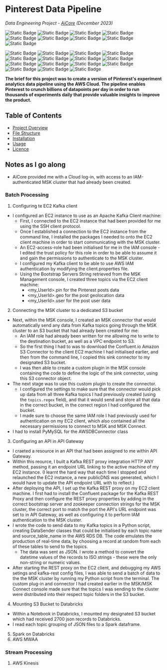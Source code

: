 # Pinterest Data Pipeline

*Data Engineering Project - [AiCore](https://www.theaicore.com/) (December 2023)*


![Static Badge](https://img.shields.io/badge/Skills%20%26%20Knowledge-A8B78B) ![Static Badge](https://img.shields.io/badge/Big%20data-8A2BE2) ![Static Badge](https://img.shields.io/badge/Data%20ingestion-8A2BE2) ![Static Badge](https://img.shields.io/badge/Data%20Governance%20and%20Quality-8A2BE2) ![Static Badge](https://img.shields.io/badge/ETL-8A2BE2) ![Static Badge](https://img.shields.io/badge/Streaming-8A2BE2) ![Static Badge](https://img.shields.io/badge/AWS%20cloud-8A2BE2) ![Static Badge](https://img.shields.io/badge/Batch%20processing-8A2BE2) ![Static Badge](https://img.shields.io/badge/API%20requests-8A2BE2)

![Static Badge](https://img.shields.io/badge/Languages,%20Tools%20%26%20Libraries-A8B78B) ![Static Badge](https://img.shields.io/badge/Python-8A2BE2) ![Static Badge](https://img.shields.io/badge/AWS%20MSK-8A2BE2) ![Static Badge](https://img.shields.io/badge/Amazon%20EC2-8A2BE2) ![Static Badge](https://img.shields.io/badge/Apache%20Kafka-8A2BE2) ![Static Badge](https://img.shields.io/badge/Apache%20Spark-8A2BE2) ![Static Badge](https://img.shields.io/badge/Databricks-8A2BE2) ![Static Badge](https://img.shields.io/badge/IAM%20MSK%20Authentication-8A2BE2) ![Static Badge](https://img.shields.io/badge/MSK%20Connect-8A2BE2) ![Static Badge](https://img.shields.io/badge/AWS%20S3-8A2BE2) ![Static Badge](https://img.shields.io/badge/API%20Gateway-8A2BE2) ![Static Badge](https://img.shields.io/badge/Requests-8A2BE2) ![Static Badge](https://img.shields.io/badge/JSON-8A2BE2) ![Static Badge](https://img.shields.io/badge/YAML-8A2BE2) ![Static Badge](https://img.shields.io/badge/Command%20line-8A2BE2)

**The brief for this project was to create a version of Pinterest's experiment analytics data pipeline using the AWS Cloud. The pipeline enables Pinterest to crunch billions of datapoints per day in order to run thousands of experiments daily that provide valuable insights to improve the product.**


## Table of Contents
* [Project Overview](#project-overview)
* [File Structure](#file-structure)
* [Installation](#installation)
* [Usage](#usage)
* [Licence](#licence)

## Notes as I go along
- AiCore provided me with a Cloud log-in, with access to an IAM-authenticated MSK cluster that had already been created.
### Batch Processing
1. Configuring te EC2 Kafka client
- I configured an EC2 instance to use as an Apache Kafka Client machine:
  - First, I connected to the EC2 instance that had been provided for me using the SSH client protocol.
  - Once I established a connection to the EC2 instance from the command line, I installed the packages I needed to onto the EC2 client machine in order to start communicating with the MSK cluster.
  - An EC2-access-role had been initialised for me in the IAM console - I edited the trust policy for this role in order to be able to assume it and gain the permissions to authenticate to the MSK cluster.
  - I configured my Kafka client to be able to use AWS IAM authentication by modifying the client.properties file.
  - Using the Bootstrap Servers String retrieved from the MSK Management console, I created three topics via the EC2 client machine:
    - <my_UserId>.pin for the Pinterest posts data
    - <my_UserId>.geo for the post geolocation data
    - <my_UserId>.user for the post user data
2. Connecting the MSK cluster to a dedicated S3 bucket
- Next, within the MSK console, I created an MSK connector that would automatically send any data from Kafka topics going through the MSK cluster to an S3 bucket that had already been created for me:
  - An IAM role had already been written for me allowing me to write to the destination bucket, as well as a VPC endpoint to S3.
  - So the first thing I had to was to download the Confluent.io Amazon S3 Connector to the client EC2 machine I had initialised earlier, and then from the command line, I copied this sink connector to my designated S3 bucket.
  - I was then able to create a custom plugin in the MSK console containing the code to define the logic of the sink connector, using this S3 connector object.
- The next stage was to use this custom plugin to create the connector.
  - I configured the settings to make sure that the connector would pick up data from all three Kafka topics I had previously created (using the `topics.regex` field), and that it would send and store all that data in the correct bucket, in the correct region I had configured the bucket.
  - I made sure to choose the same IAM role I had previously used for authentication on my EC2 client, which also contained all the necessary permissions to connect to MSK and MSK Connect.
- I had to install PyMySQL for the AWSDBConnector class
3. Configuring an API in API Gateway
- I craeted a resource in an API that had been assigned to me within API Gateway.
- Within this reource, I built a Kafka REST proxy integration HTTP ANY method, passing it an endpoint URL linking to the active machine of my EC2 instance. (I learnt the hard way that each time I stopped and relaunched the EC2 instance, a new publicDNS was generated, which I would have to update the API endpoint URL with to reflect.)
- After deploying the API, I set up the Kafka REST proxy on my EC2 client machine. I first had to install the Confluent package for the Kafka REST Proxy and then configure the REST proxy properties by adding in the correct bootstrap server and zookeeper connection strings for the MSK cluster, the correct port to match the port the API's URL endpoint was set to in API Gateway, as well as configuring it to perform IAM authentication to the MSK cluster.
- I wrote the code to send data to my Kafka topics in a Python script, creating DataSender classes that could be initialised by each topic name and source_table_name in the AWS RDS DB. The code emulates the production of real-time data, by choosing a record at random from each of these tables to send to the topics.
  - The data was sent as JSON. I wrote a method to convert the datetime values of the records to ISO strings - these were the only non-string or numeric values.
- After starting the REST proxy on the EC2 client, and debugging my AWS setings and kafka-rest config files, I was able to send a batch of data to the the MSK cluster by running my Python script from the terminal. The custom plug-in and connector I had created earlier in the MSK/MSK Connect console made sure that the topics I was sending to the cluster were distributed into their respect topic folders in the S3 bucket.
4. Mounting S3 Bucket to Databricks
- Within a Notebook in Databricks, I mounted my designated S3 bucket which had received 2700 json records to Databricks.
- I read each topic grouping of JSON files to a Spark dataframe.
5. Spark on Databricks
6. AWS MWAA
### Stream Processing
1. AWS Kinesis